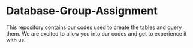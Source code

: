 # Database-Group-Assignment
This repository contains our codes used to create the tables and query them.
We are excited to allow you into our codes and get to experience it with us. 
